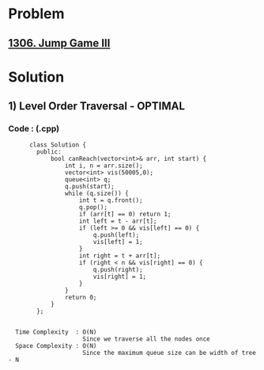 # Problem

## [1306. Jump Game III](https://leetcode.com/problems/jump-game-iii/)
  
   
# Solution 

## 1) Level Order Traversal - OPTIMAL

        
      
      
   ### Code : (.cpp)
    
          class Solution {
            public:
                bool canReach(vector<int>& arr, int start) {
                    int i, n = arr.size();
                    vector<int> vis(50005,0);
                    queue<int> q;
                    q.push(start);
                    while (q.size()) {
                        int t = q.front();
                        q.pop();
                        if (arr[t] == 0) return 1;
                        int left = t - arr[t];
                        if (left >= 0 && vis[left] == 0) {
                            q.push(left);
                            vis[left] = 1;
                        }
                        int right = t + arr[t];
                        if (right < n && vis[right] == 0) {
                            q.push(right);
                            vis[right] = 1;
                        }
                    }
                    return 0;
                }
            };

 
      Time Complexity  : O(N) 
                         Since we traverse all the nodes once
      Space Complexity : O(N)
                         Since the maximum queue size can be width of tree - N 

